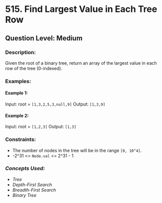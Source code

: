 # 515. Find Largest Value in Each Tree Row
## Question Level: Medium
### Description:
Given the root of a binary tree, return an array of the largest value in each row of the tree (0-indexed).

### Examples:
#### Example 1:


Input: root = `[1,3,2,5,3,null,9]`
Output: `[1,3,9]`
#### Example 2:

Input: root = `[1,2,3]`
Output: `[1,3]`
 
### Constraints:
- The number of nodes in the tree will be in the range `[0, 10^4]`.
- -2^31 <= `Node.val` <= 2^31 - 1

### <i>Concepts Used:
- Tree
- Depth-First Search
- Breadth-First Search
- Binary Tree </i>